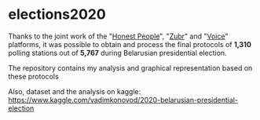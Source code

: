 # elections2020
Thanks to the joint work of the "[Honest People](https://honest-people.by)", "[Zubr](https://zubr.in/)" and "[Voice](https://belarus2020.org/home)" platforms, it was possible to obtain and process the final protocols of **1,310** polling stations out of **5,767** during Belarusian presidential election.

The repository contains my analysis and graphical representation based on these protocols 

Also, dataset and the analysis on kaggle:
https://www.kaggle.com/vadimkonovod/2020-belarusian-presidential-election
